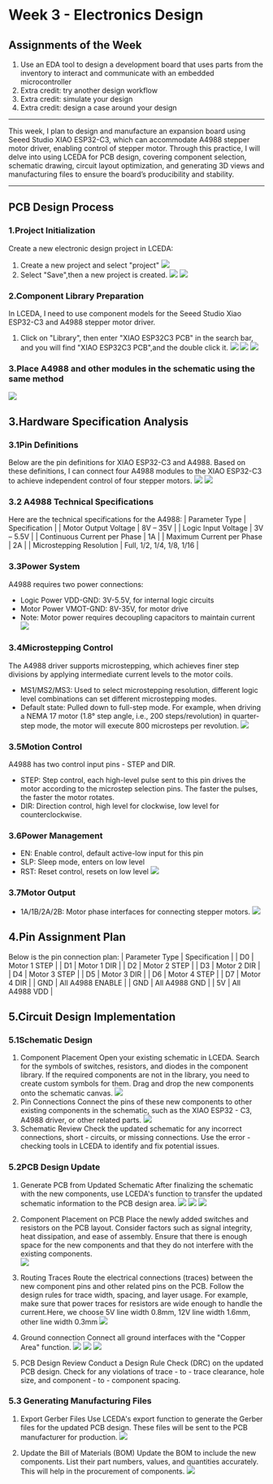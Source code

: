 # Week 3 - Electronics Design

## Assignments of the Week
1. Use an EDA tool to design a development board that uses parts from the inventory to interact and communicate with an embedded microcontroller
2. Extra credit: try another design workflow
3. Extra credit: simulate your design
4. Extra credit: design a case around your design

---
This week, I plan to design and manufacture an expansion board using Seeed Studio XIAO ESP32-C3, which can accommodate A4988 stepper motor driver, enabling control of stepper motor. Through this practice, I will delve into using LCEDA for PCB design, covering component selection, schematic drawing, circuit layout optimization, and generating 3D views and manufacturing files to ensure the board’s producibility and stability.

---
## PCB Design Process
### 1.Project Initialization
Create a new electronic design project in LCEDA:
1. Create a new project and select "project"
![](https://unncfab.oss-cn-hangzhou.aliyuncs.com/img/AL/20250320145053208.png)
2. Select "Save",then a new project is created.
![](https://unncfab.oss-cn-hangzhou.aliyuncs.com/img/AL/20250320145237622.png)
![](https://unncfab.oss-cn-hangzhou.aliyuncs.com/img/AL/20250320145250904.png)

### 2.Component Library Preparation
In LCEDA, I need to use component models for the Seeed Studio Xiao ESP32-C3 and A4988 stepper motor driver. 
1. Click on "Library", then enter "XIAO ESP32C3 PCB" in the search bar, and you will find "XIAO ESP32C3 PCB",and the double click it.
![](https://unncfab.oss-cn-hangzhou.aliyuncs.com/img/AL/20250320150833593.png)
![](https://unncfab.oss-cn-hangzhou.aliyuncs.com/img/AL/20250320152136156.png)
![](https://unncfab.oss-cn-hangzhou.aliyuncs.com/img/AL/20250320152350399.png)
### 3.Place A4988 and other modules in the schematic using the same method
![](https://unncfab.oss-cn-hangzhou.aliyuncs.com/img/AL/20250320153455842.png)

## 3.Hardware Specification Analysis
### 3.1Pin Definitions
Below are the pin definitions for XIAO ESP32-C3 and A4988. Based on these definitions, I can connect four A4988 modules to the XIAO ESP32-C3 to achieve independent control of four stepper motors.
![](https://unncfab.oss-cn-hangzhou.aliyuncs.com/img/AL/20250320153716010.png)
![](https://unncfab.oss-cn-hangzhou.aliyuncs.com/img/AL/20250320153825235.png)

### 3.2 A4988 Technical Specifications
Here are the technical specifications for the A4988:
| Parameter Type | Specification |
| Motor Output Voltage | 8V – 35V |
| Logic Input Voltage | 3V – 5.5V |
| Continuous Current per Phase | 1A |
| Maximum Current per Phase | 2A |
| Microstepping Resolution | Full, 1/2, 1/4, 1/8, 1/16 |

### 3.3Power System
A4988 requires two power connections:
- Logic Power
VDD-GND: 3V-5.5V, for internal logic circuits
- Motor Power
VMOT-GND: 8V-35V, for motor drive
- Note: Motor power requires decoupling capacitors to maintain current
![](https://unncfab.oss-cn-hangzhou.aliyuncs.com/img/AL/20250320155739875.png)
### 3.4Microstepping Control
The A4988 driver supports microstepping, which achieves finer step divisions by applying intermediate current levels to the motor coils.
- MS1/MS2/MS3: Used to select microstepping resolution, different logic level combinations can set different microstepping modes.
- Default state: Pulled down to full-step mode. For example, when driving a NEMA 17 motor (1.8° step angle, i.e., 200 steps/revolution) in quarter-step mode, the motor will execute 800 microsteps per revolution.
![](https://unncfab.oss-cn-hangzhou.aliyuncs.com/img/AL/20250320155905232.png)
### 3.5Motion Control
A4988 has two control input pins - STEP and DIR.
- STEP: Step control, each high-level pulse sent to this pin drives the motor according to the microstep selection pins. The faster the pulses, the faster the motor rotates.
- DIR: Direction control, high level for clockwise, low level for counterclockwise.
### 3.6Power Management
- EN: Enable control, default active-low input for this pin
- SLP: Sleep mode, enters on low level
- RST: Reset control, resets on low level
![](https://unncfab.oss-cn-hangzhou.aliyuncs.com/img/AL/20250320160020696.png)
### 3.7Motor Output
- 1A/1B/2A/2B: Motor phase interfaces for connecting stepper motors.
![](https://unncfab.oss-cn-hangzhou.aliyuncs.com/img/AL/20250320160052722.png)
## 4.Pin Assignment Plan
Below is the pin connection plan: 
| Parameter Type | Specification |
| D0 | Motor 1 STEP |
| D1 | Motor 1 DIR |
| D2 | Motor 2 STEP |
| D3 | Motor 2 DIR |
| D4 | Motor 3 STEP |
| D5 | Motor 3 DIR |
| D6 | Motor 4 STEP |
| D7 | Motor 4 DIR |
| GND | All A4988 ENABLE |
| GND | All A4988 GND |
| 5V | All A4988 VDD |

## 5.Circuit Design Implementation
### 5.1Schematic Design
1. Component Placement
Open your existing schematic in LCEDA. Search for the symbols of switches, resistors, and diodes in the component library. If the required components are not in the library, you need to create custom symbols for them.
Drag and drop the new components onto the schematic canvas.
![](https://unncfab.oss-cn-hangzhou.aliyuncs.com/img/AL/20250325111103457.png)
2. Pin Connections
Connect the pins of these new components to other existing components in the schematic, such as the XIAO ESP32 - C3, A4988 driver, or other related parts.
![](https://unncfab.oss-cn-hangzhou.aliyuncs.com/img/AL/20250325111216060.png)
3. Schematic Review
Check the updated schematic for any incorrect connections, short - circuits, or missing connections. Use the error - checking tools in LCEDA to identify and fix potential issues.
### 5.2PCB Design Update
1. Generate PCB from Updated Schematic
After finalizing the schematic with the new components, use LCEDA's function to transfer the updated schematic information to the PCB design area.
![](https://unncfab.oss-cn-hangzhou.aliyuncs.com/img/AL/20250325111414831.png)
![](https://unncfab.oss-cn-hangzhou.aliyuncs.com/img/AL/20250325111635007.png)
![](https://unncfab.oss-cn-hangzhou.aliyuncs.com/img/AL/20250325111723960.png)
2. Component Placement on PCB
Place the newly added switches and resistors on the PCB layout. Consider factors such as signal integrity, heat dissipation, and ease of assembly. Ensure that there is enough space for the new components and that they do not interfere with the existing components.   
![](https://unncfab.oss-cn-hangzhou.aliyuncs.com/img/AL/20250325111931317.png)
3. Routing Traces
Route the electrical connections (traces) between the new component pins and other related pins on the PCB. Follow the design rules for trace width, spacing, and layer usage. For example, make sure that power traces for resistors are wide enough to handle the current.Here, we choose 5V line width 0.8mm, 12V line width 1.6mm, other line width 0.3mm
![](https://unncfab.oss-cn-hangzhou.aliyuncs.com/img/AL/20250325112100290.png)
4. Ground connection
Connect all ground interfaces with the "Copper Area" function.
![](https://unncfab.oss-cn-hangzhou.aliyuncs.com/img/AL/20250325112808724.png)
![](https://unncfab.oss-cn-hangzhou.aliyuncs.com/img/AL/20250325112724023.png)
![](https://unncfab.oss-cn-hangzhou.aliyuncs.com/img/AL/20250325112903084.png)

4. PCB Design Review
Conduct a Design Rule Check (DRC) on the updated PCB design. Check for any violations of trace - to - trace clearance, hole size, and component - to - component spacing.
### 5.3 Generating Manufacturing Files
1. Export Gerber Files
Use LCEDA's export function to generate the Gerber files for the updated PCB design. These files will be sent to the PCB manufacturer for production.
![](https://unncfab.oss-cn-hangzhou.aliyuncs.com/img/AL/20250325113108439.png)

2. Update the Bill of Materials (BOM)
Update the BOM to include the new components. List their part numbers, values, and quantities accurately. This will help in the procurement of components.
![](https://unncfab.oss-cn-hangzhou.aliyuncs.com/img/AL/20250325113124466.png)



